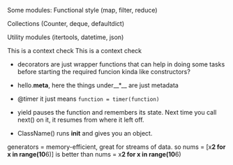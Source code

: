 Some modules:
Functional style (map, filter, reduce)

Collections (Counter, deque, defaultdict)

Utility modules (itertools, datetime, json)

This is a context check This is a context check 

- decorators are just wrapper functions that can help in doing some tasks before starting the required funcion kinda like constructors?

- hello.__meta__, here the things under__*__ are just metadata
- @timer it just means `function = timer(function)`
- yield pauses the function and remembers its state. Next time you call next() on it, it resumes from where it left off.
- ClassName() runs __init__ and gives you an object.


generators = memory-efficient, great for streams of data.
so nums = [x**2 for x in range(10**6)]  is better than nums = x**2 for x in range(10**6)

